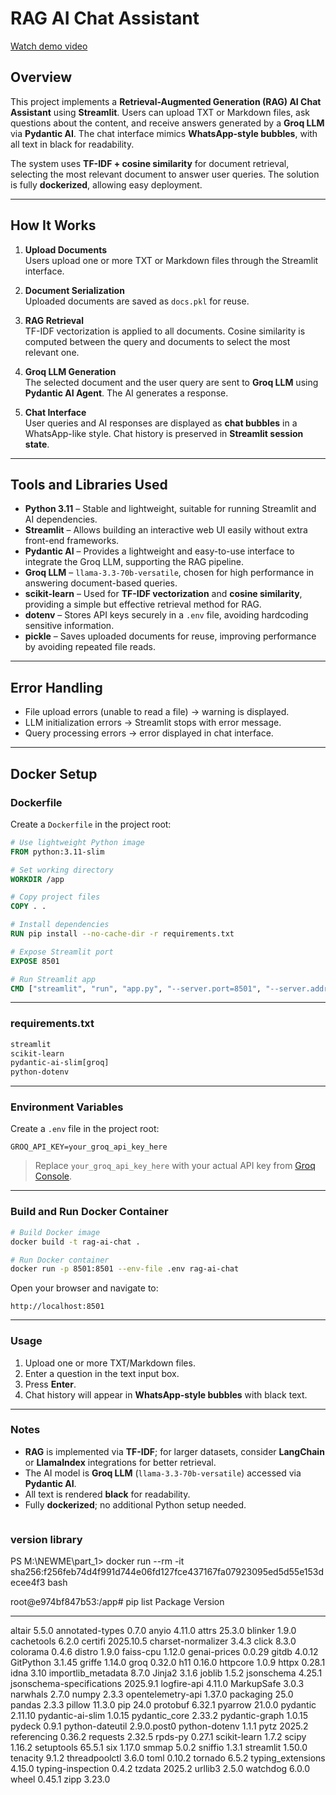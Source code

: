 

# RAG AI Chat Assistant


[Watch demo video](demo.mp4)


## Overview

This project implements a **Retrieval-Augmented Generation (RAG) AI Chat Assistant** using **Streamlit**. Users can upload TXT or Markdown files, ask questions about the content, and receive answers generated by a **Groq LLM** via **Pydantic AI**. The chat interface mimics **WhatsApp-style bubbles**, with all text in black for readability.

The system uses **TF-IDF + cosine similarity** for document retrieval, selecting the most relevant document to answer user queries. The solution is fully **dockerized**, allowing easy deployment.

---

## How It Works

1. **Upload Documents**  
   Users upload one or more TXT or Markdown files through the Streamlit interface.

2. **Document Serialization**  
   Uploaded documents are saved as `docs.pkl` for reuse.

3. **RAG Retrieval**  
   TF-IDF vectorization is applied to all documents. Cosine similarity is computed between the query and documents to select the most relevant one.

4. **Groq LLM Generation**  
   The selected document and the user query are sent to **Groq LLM** using **Pydantic AI Agent**. The AI generates a response.

5. **Chat Interface**  
   User queries and AI responses are displayed as **chat bubbles** in a WhatsApp-like style. Chat history is preserved in **Streamlit session state**.

---

## Tools and Libraries Used

- **Python 3.11** – Stable and lightweight, suitable for running Streamlit and AI dependencies.  
- **Streamlit** – Allows building an interactive web UI easily without extra front-end frameworks.  
- **Pydantic AI** – Provides a lightweight and easy-to-use interface to integrate the Groq LLM, supporting the RAG pipeline.  
- **Groq LLM** – `llama-3.3-70b-versatile`, chosen for high performance in answering document-based queries.  
- **scikit-learn** – Used for **TF-IDF vectorization** and **cosine similarity**, providing a simple but effective retrieval method for RAG.  
- **dotenv** – Stores API keys securely in a `.env` file, avoiding hardcoding sensitive information.  
- **pickle** – Saves uploaded documents for reuse, improving performance by avoiding repeated file reads.

---

## Error Handling

- File upload errors (unable to read a file) → warning is displayed.  
- LLM initialization errors → Streamlit stops with error message.  
- Query processing errors → error displayed in chat interface.  

---

## Docker Setup

### Dockerfile

Create a `Dockerfile` in the project root:

```dockerfile
# Use lightweight Python image
FROM python:3.11-slim

# Set working directory
WORKDIR /app

# Copy project files
COPY . .

# Install dependencies
RUN pip install --no-cache-dir -r requirements.txt

# Expose Streamlit port
EXPOSE 8501

# Run Streamlit app
CMD ["streamlit", "run", "app.py", "--server.port=8501", "--server.address=0.0.0.0"]
````

---

### requirements.txt

```txt
streamlit
scikit-learn
pydantic-ai-slim[groq]
python-dotenv
```

---

### Environment Variables

Create a `.env` file in the project root:

```env
GROQ_API_KEY=your_groq_api_key_here
```

> Replace `your_groq_api_key_here` with your actual API key from [Groq Console](https://console.groq.com/keys).

---

### Build and Run Docker Container

```bash
# Build Docker image
docker build -t rag-ai-chat .

# Run Docker container
docker run -p 8501:8501 --env-file .env rag-ai-chat
```

Open your browser and navigate to:

```
http://localhost:8501
```

---

### Usage

1. Upload one or more TXT/Markdown files.
2. Enter a question in the text input box.
3. Press **Enter**.
4. Chat history will appear in **WhatsApp-style bubbles** with black text.

---

### Notes

* **RAG** is implemented via **TF-IDF**; for larger datasets, consider **LangChain** or **LlamaIndex** integrations for better retrieval.
* The AI model is **Groq LLM** (`llama-3.3-70b-versatile`) accessed via **Pydantic AI**.
* All text is rendered **black** for readability.
* Fully **dockerized**; no additional Python setup needed.


```

```

### version library

PS M:\NEWME\part_1> docker run --rm -it sha256:f256feb74d4f991d744e06fd127fce437167fa07923095ed5d55e153decee4f3 bash
>> 
root@e974bf847b53:/app# pip list
Package                   Version
------------------------- -----------
altair                    5.5.0
annotated-types           0.7.0
anyio                     4.11.0
attrs                     25.3.0
blinker                   1.9.0
cachetools                6.2.0
certifi                   2025.10.5
charset-normalizer        3.4.3
click                     8.3.0
colorama                  0.4.6
distro                    1.9.0
faiss-cpu                 1.12.0
genai-prices              0.0.29
gitdb                     4.0.12
GitPython                 3.1.45
griffe                    1.14.0
groq                      0.32.0
h11                       0.16.0
httpcore                  1.0.9
httpx                     0.28.1
idna                      3.10
importlib_metadata        8.7.0
Jinja2                    3.1.6
joblib                    1.5.2
jsonschema                4.25.1
jsonschema-specifications 2025.9.1
logfire-api               4.11.0
MarkupSafe                3.0.3
narwhals                  2.7.0
numpy                     2.3.3
opentelemetry-api         1.37.0
packaging                 25.0
pandas                    2.3.3
pillow                    11.3.0
pip                       24.0
protobuf                  6.32.1
pyarrow                   21.0.0
pydantic                  2.11.10
pydantic-ai-slim          1.0.15
pydantic_core             2.33.2
pydantic-graph            1.0.15
pydeck                    0.9.1
python-dateutil           2.9.0.post0
python-dotenv             1.1.1
pytz                      2025.2
referencing               0.36.2
requests                  2.32.5
rpds-py                   0.27.1
scikit-learn              1.7.2
scipy                     1.16.2
setuptools                65.5.1
six                       1.17.0
smmap                     5.0.2
sniffio                   1.3.1
streamlit                 1.50.0
tenacity                  9.1.2
threadpoolctl             3.6.0
toml                      0.10.2
tornado                   6.5.2
typing_extensions         4.15.0
typing-inspection         0.4.2
tzdata                    2025.2
urllib3                   2.5.0
watchdog                  6.0.0
wheel                     0.45.1
zipp                      3.23.0


```



